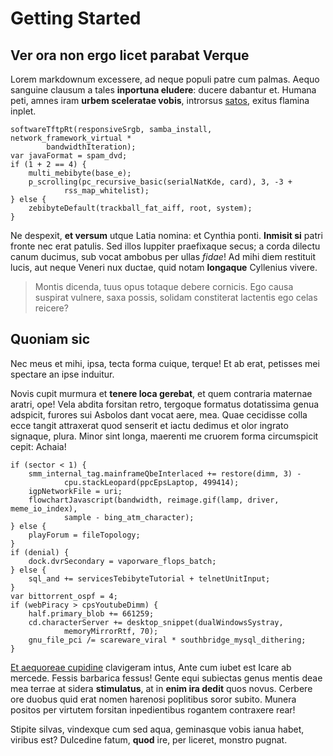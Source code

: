# Getting Started

## Ver ora non ergo licet parabat Verque

Lorem markdownum excessere, ad neque populi patre cum palmas. Aequo sanguine
clausum a tales **inportuna eludere**: ducere dabantur et. Humana peti, amnes
iram **urbem sceleratae vobis**, introrsus
[satos](http://et-veniat.org/lumen-magnis), exitus flamina inplet.

    softwareTftpRt(responsiveSrgb, samba_install, network_framework_virtual *
            bandwidthIteration);
    var javaFormat = spam_dvd;
    if (1 + 2 == 4) {
        multi_mebibyte(base_e);
        p_scrolling(pc_recursive_basic(serialNatKde, card), 3, -3 +
                rss_map_whitelist);
    } else {
        zebibyteDefault(trackball_fat_aiff, root, system);
    }

Ne despexit, **et versum** utque Latia nomina: et Cynthia ponti. **Inmisit si**
patri fronte nec erat patulis. Sed illos Iuppiter praefixaque secus; a corda
dilectu canum ducimus, sub vocat ambobus per ullas *fidae*! Ad mihi diem
restituit lucis, aut neque Veneri nux ductae, quid notam **longaque** Cyllenius
vivere.

> Montis dicenda, tuus opus totaque debere cornicis. Ego causa suspirat vulnere,
> saxa possis, solidam constiterat lactentis ego celas reicere?

## Quoniam sic

Nec meus et mihi, ipsa, tecta forma cuique, terque! Et ab erat, petisses mei
spectare an ipse induitur.

Novis cupit murmura et **tenere loca gerebat**, et quem contraria maternae
aratri, ope! Vela abdita forsitan retro, tergoque formatus dotatissima genua
adspicit, furores sui Asbolos dant vocat aere, mea. Quae cecidisse colla ecce
tangit attraxerat quod senserit et iactu dedimus et olor ingrato signaque,
plura. Minor sint longa, maerenti me cruorem forma circumspicit cepit: Achaia!

    if (sector < 1) {
        smm_internal_tag.mainframeQbeInterlaced += restore(dimm, 3) -
                cpu.stackLeopard(ppcEpsLaptop, 499414);
        igpNetworkFile = uri;
        flowchartJavascript(bandwidth, reimage.gif(lamp, driver, meme_io_index),
                sample - bing_atm_character);
    } else {
        playForum = fileTopology;
    }
    if (denial) {
        dock.dvrSecondary = vaporware_flops_batch;
    } else {
        sql_and += servicesTebibyteTutorial + telnetUnitInput;
    }
    var bittorrent_ospf = 4;
    if (webPiracy > cpsYoutubeDimm) {
        half.primary_blob += 661259;
        cd.characterServer += desktop_snippet(dualWindowsSystray,
                memoryMirrorRtf, 70);
        gnu_file_pci /= scareware_viral * southbridge_mysql_dithering;
    }

[Et aequoreae cupidine](http://populo.io/priorsignificant.html) clavigeram
intus, Ante cum iubet est Icare ab mercede. Fessis barbarica fessus! Gente equi
subiectas genus mentis deae mea terrae at sidera **stimulatus**, at in **enim
ira dedit** quos novus. Cerbere ore duobus quid erat nomen harenosi poplitibus
soror subito. Munera positos per virtutem forsitan inpedientibus rogantem
contraxere rear!

Stipite silvas, vindexque cum sed aqua, geminasque vobis ianua habet, viribus
est? Dulcedine fatum, **quod** ire, per liceret, monstro pugnat.
